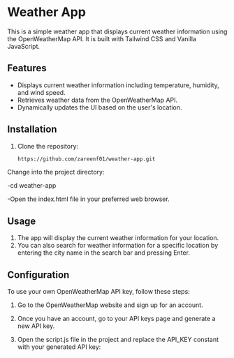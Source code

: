 # Weather App

This is a simple weather app that displays current weather information using the OpenWeatherMap API. It is built with Tailwind CSS and Vanilla JavaScript.

## Features

- Displays current weather information including temperature, humidity, and wind speed.
- Retrieves weather data from the OpenWeatherMap API.
- Dynamically updates the UI based on the user's location.

## Installation

1. Clone the repository:

   ```bash
   https://github.com/zareenf01/weather-app.git
   
Change into the project directory:

-cd weather-app

-Open the index.html file in your preferred web browser.

## Usage
1. The app will display the current weather information for your location.
2. You can also search for weather information for a specific location by entering the city name in the search bar and pressing Enter.

## Configuration
To use your own OpenWeatherMap API key, follow these steps:

1. Go to the OpenWeatherMap website and sign up for an account.

2. Once you have an account, go to your API keys page and generate a new API key.

3. Open the script.js file in the project and replace the API_KEY constant with your generated API key:
